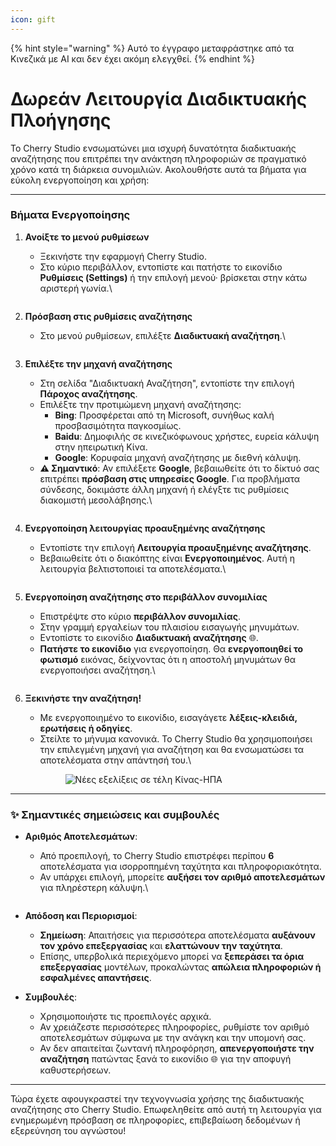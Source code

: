 ```yaml
---
icon: gift
---
```


{% hint style="warning" %}
Αυτό το έγγραφο μεταφράστηκε από τα Κινεζικά με AI και δεν έχει ακόμη ελεγχθεί.
{% endhint %}

# Δωρεάν Λειτουργία Διαδικτυακής Πλοήγησης

Το Cherry Studio ενσωματώνει μια ισχυρή δυνατότητα διαδικτυακής αναζήτησης που επιτρέπει την ανάκτηση πληροφοριών σε πραγματικό χρόνο κατά τη διάρκεια συνομιλιών. Ακολουθήστε αυτά τα βήματα για εύκολη ενεργοποίηση και χρήση:

***

### Βήματα Ενεργοποίησης

1. **Ανοίξτε το μενού ρυθμίσεων**
   * Ξεκινήστε την εφαρμογή Cherry Studio.
   * Στο κύριο περιβάλλον, εντοπίστε και πατήστε το εικονίδιο **Ρυθμίσεις (Settings)** ή την επιλογή μενού· βρίσκεται στην κάτω αριστερή γωνία.\
     <figure><img src="../.gitbook/assets/Pasted image 20250416182458.png" alt=""><figcaption></figcaption></figure>

2. **Πρόσβαση στις ρυθμίσεις αναζήτησης**
   * Στο μενού ρυθμίσεων, επιλέξτε **Διαδικτυακή αναζήτηση**.\
     <figure><img src="../.gitbook/assets/Pasted image 20250416182559.png" alt=""><figcaption></figcaption></figure>

3. **Επιλέξτε την μηχανή αναζήτησης**
   * Στη σελίδα "Διαδικτυακή Αναζήτηση", εντοπίστε την επιλογή **Πάροχος αναζήτησης**.
   * Επιλέξτε την προτιμώμενη μηχανή αναζήτησης:
     * **Bing**: Προσφέρεται από τη Microsoft, συνήθως καλή προσβασιμότητα παγκοσμίως.
     * **Baidu**: Δημοφιλής σε κινεζικόφωνους χρήστες, ευρεία κάλυψη στην ηπειρωτική Κίνα.
     * **Google**: Κορυφαία μηχανή αναζήτησης με διεθνή κάλυψη.
   * **⚠️ Σημαντικό**: Αν επιλέξετε **Google**, βεβαιωθείτε ότι το δίκτυό σας επιτρέπει **πρόσβαση στις υπηρεσίες Google**. Για προβλήματα σύνδεσης, δοκιμάστε άλλη μηχανή ή ελέγξτε τις ρυθμίσεις διακομιστή μεσολάβησης.\
     <figure><img src="../.gitbook/assets/Pasted image 20250416182637.png" alt=""><figcaption></figcaption></figure>

4. **Ενεργοποίηση λειτουργίας προαυξημένης αναζήτησης**
   * Εντοπίστε την επιλογή **Λειτουργία προαυξημένης αναζήτησης**.
   * Βεβαιωθείτε ότι ο διακόπτης είναι **Ενεργοποιημένος**. Αυτή η λειτουργία βελτιστοποιεί τα αποτελέσματα.\
     <figure><img src="../.gitbook/assets/Pasted image 20250416182728.png" alt=""><figcaption></figcaption></figure>

5. **Ενεργοποίηση αναζήτησης στο περιβάλλον συνομιλίας**
   * Επιστρέψτε στο κύριο **περιβάλλον συνομιλίας**.
   * Στην γραμμή εργαλείων του πλαισίου εισαγωγής μηνυμάτων.
   * Εντοπίστε το εικονίδιο **Διαδικτυακή αναζήτησης** 🌐.
   * **Πατήστε το εικονίδιο** για ενεργοποίηση. Θα **ενεργοποιηθεί το φωτισμό** εικόνας, δείχνοντας ότι η αποστολή μηνυμάτων θα ενεργοποιήσει αναζήτηση.\
     <figure><img src="../.gitbook/assets/Pasted image 20250416182812.png" alt=""><figcaption></figcaption></figure>

6. **Ξεκινήστε την αναζήτηση!**
   * Με ενεργοποιημένο το εικονίδιο, εισαγάγετε **λέξεις-κλειδιά, ερωτήσεις ή οδηγίες**.
   * Στείλτε το μήνυμα κανονικά. Το Cherry Studio θα χρησιμοποιήσει την επιλεγμένη μηχανή για αναζήτηση και θα ενσωματώσει τα αποτελέσματα στην απάντησή του.\
     <figure><img src="../.gitbook/assets/中美关税新动态.png" alt="Νέες εξελίξεις σε τέλη Κίνας-ΗΠΑ"><figcaption></figcaption></figure>

***

### ✨ Σημαντικές σημειώσεις και συμβουλές

* **Αριθμός Αποτελεσμάτων**:
  * Από προεπιλογή, το Cherry Studio επιστρέφει περίπου **6** αποτελέσματα για ισορροπημένη ταχύτητα και πληροφοριακότητα.
  * Αν υπάρχει επιλογή, μπορείτε **αυξήσει τον αριθμό αποτελεσμάτων** για πληρέστερη κάλυψη.\
    <figure><img src="../.gitbook/assets/Pasted image 20250416184145.png" alt=""><figcaption></figcaption></figure>

* **Απόδοση και Περιορισμοί**:
  * **Σημείωση**: Απαιτήσεις για περισσότερα αποτελέσματα **αυξάνουν τον χρόνο επεξεργασίας** και **ελαττώνουν την ταχύτητα**.
  * Επίσης, υπερβολικά περιεχόμενο μπορεί να **ξεπεράσει τα όρια επεξεργασίας** μοντέλων, προκαλώντας **απώλεια πληροφοριών ή εσφαλμένες απαντήσεις**.

* **Συμβουλές**:
  * Χρησιμοποιήστε τις προεπιλογές αρχικά.
  * Αν χρειάζεστε περισσότερες πληροφορίες, ρυθμίστε τον αριθμό αποτελεσμάτων σύμφωνα με την ανάγκη και την υπομονή σας.
  * Αν δεν απαιτείται ζωντανή πληροφόρηση, **απενεργοποιήστε την αναζήτηση** πατώντας ξανά το εικονίδιο 🌐 για την αποφυγή καθυστερήσεων.

***

Τώρα έχετε αφουγκραστεί την τεχνογνωσία χρήσης της διαδικτυακής αναζήτησης στο Cherry Studio. Επωφεληθείτε από αυτή τη λειτουργία για ενημερωμένη πρόσβαση σε πληροφορίες, επιβεβαίωση δεδομένων ή εξερεύνηση του αγνώστου!
